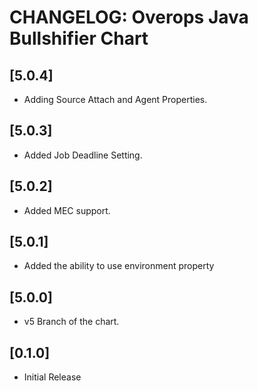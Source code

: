# CHANGELOG: Overops Java Bullshifier Chart

## [5.0.4]
- Adding Source Attach and Agent Properties.

## [5.0.3]
- Added Job Deadline Setting.

## [5.0.2]
- Added MEC support.

## [5.0.1]
- Added the ability to use environment property

## [5.0.0]
- v5 Branch of the chart.

## [0.1.0]
- Initial Release
